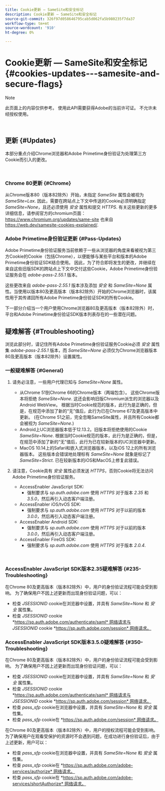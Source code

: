 ```yaml
---
title: Cookie更新 — SameSite和安全标记
description: Cookie更新 — SameSite和安全标记
source-git-commit: 326f97d058646795cab5d062fa5b980235f7da37
workflow-type: tm+mt
source-wordcount: '910'
ht-degree: 0%

---
```




# Cookie更新 — SameSite和安全标记 {#cookies-updates---samesite-and-secure-flags}

>[!NOTE]
>
>此页面上的内容仅供参考。 使用此API需要获得Adobe的当前许可证。 不允许未经授权使用。

</br>


## 更新 {#Updates}

本部分重点介绍Chrome浏览器和Adobe Primetime身份验证为处理第三方Cookie而引入的更改。

 

### Chrome 80更新 {#Chrome}

从Chrome版本80（版本82除外）开始，未指定 *SameSite* 属性会被视为 *SameSite=Lax*. 因此，需要在跨站点上下文中传送的Cookie必须明确指定 *SameSite=None*，且还必须使用 *安全* 属性和提交 *HTTPS*. 有关这些更新的更多详细信息，请参阅官方的chromium页面： <https://www.chromium.org/updates/same-site> 也来自 <https://web.dev/samesite-cookies-explained/>.


### Adobe Primetime身份验证更新 {#Pass-Updates}

Adobe Primetime身份验证服务当前依赖于一些从浏览器的角度来看被视为第三方Cookie的Cookie（包括Chrome），以便能够与某些平台和版本的Adobe Primetime身份验证SDK结合使用。 因此，为了符合即将发生的更改，并继续在来自这些旧版SDK的跨站点上下文中交付这些Cookie，Adobe Primetime身份验证服务会在 *adobe-pass-2.55.1* 版本。

这些更改来自 *adobe-pass-2.55.1* 版本涉及添加 *安全* 和 *SameSite=None* 属性。当使用以版本80及更高版本（版本82除外）开始的Chrome浏览器时，该属性用于其传递回所有Adobe Primetime身份验证SDK的所有Cookie。

下一部分介绍当一个用户使用Chrome浏览器80及更高版本（版本82除外）时，平台和Adobe Primetime身份验证SDK版本列表存在的一些潜在问题。

## 疑难解答 {#Troubleshooting}

浏览此部分时，请记住所有Adobe Primetime身份验证服务Cookie必须 *安全* 属性集 *adobe-pass-2.55.1* 版本，而 *SameSite=None* 必须仅为Chrome浏览器版本80及更高版本（版本82除外）设置属性。


### 一般疑难解答 {#General}

1. 请务必注意，一些用户代理已知与 *SameSite=None* 属性。

   - 从Chrome 51到Chrome 66的Chrome版本（两端包含）。 这些Chrome版本将拒绝 *SameSite=None*. 这还会影响旧版Chromium派生的浏览器以及Android WebView。 根据当时Cookie规范的版本，此行为是正确的，但是，在规范中添加了新的“无”值后，此行为已在Chrome 67及更高版本中更新。 (在Chrome 51之前，完全忽略SameSite属性，并且所有Cookie都会被视为 *SameSite=None*.)
   - Android上UC浏览器版本低于12.13.2。旧版本将拒绝使用的Cookie *SameSite=None*. 根据当时Cookie规范的版本，此行为是正确的，但是，在规范中添加了新的“无”值后，此行为已在较新版本的UC浏览器中更新。
   - MacOS 10.14上的Safari和嵌入式浏览器版本，以及iOS 12上的所有浏览器版本。 这些版本会错误地处理标有 *SameSite=None* 就象是标记了 *SameSite=Strict*. 已在较新版本的iOS和MacOS上修复此错误。


1. 请注意，Cookie具有 *安全* 属性必须发送 *HTTPS*，否则Cookie将无法访问Adobe Primetime身份验证服务。

   - AccessEnabler JavaScript SDK:
      - 强制要求与 *sp.auth.adobe.com* 使用 *HTTPS* 对于版本 *2.35* 和 *3.5.0*，然后再引入动态客户端注册。
   - AccessEnabler iOS/tvOS SDK:
      - 强制要求与 *sp.auth.adobe.com* 使用 *HTTPS* 对于以前的版本 *3.0.0*，然后再引入动态客户端注册。
   - AccessEnabler Android SDK:
      - 强制要求与 *sp.auth.adobe.com* 使用 *HTTPS* 对于以前的版本 *3.0.0*，然后再引入动态客户端注册。
   - AccessEnabler FireOS SDK:
      - 强制要求与 *sp.auth.adobe.com* 使用 *HTTPS* 对于版本 *2.0.4*.

</br>

### AccessEnabler JavaScript SDK版本2.35疑难解答 {#235-Troubleshooting}

在Chrome 80及更高版本（版本82除外）中，用户的身份验证流程可能会受到影响。 为了确保用户不因上述更新而出现身份验证问题，可以：

- 检查 *JSESSIONID* cookie在浏览器中设置，并具有 *SameSite=None* 和 *安全* 属性集。 
- 检查 *JSESSIONID* cookie *https://sp.auth.adobe.com/authenticate/saml* 网络请求与 *JSESSIONID* cookie *https://sp.auth.adobe.com/session* 网络请求。


### AccessEnabler JavaScript SDK版本3.5.0疑难解答 {#350-Troubleshooting}

在Chrome 80及更高版本（版本82除外）中，用户的身份验证流程可能会受到影响。 为了确保用户不因上述更新而出现身份验证问题，可以：

- 检查 *JSESSIONID* cookie在浏览器中设置，并具有 *SameSite=None* 和 *安全* 属性集。 
- 检查 *JSESSIONID* cookie *https://sp.auth.adobe.com/authenticate/saml* 网络请求与 *JSESSIONID* cookie *https://sp.auth.adobe.com/session* 网络请求。
- 检查 *pass\_sfp* cookie在浏览器中设置，并具有 *SameSite=None* 和 *安全* 属性集。
- 检查 *pass\_sfp* cookie在 *https://sp.auth.adobe.com/session* 网络请求。


在Chrome 80及更高版本（版本82除外）中，用户的授权流程可能会受到影响。 为了确保用户在观看受保护的资源时不会遇到问题，在成功进行身份验证后，由于上述更新，用户可以：

- 检查 *pass\_sfp* cookie在浏览器中设置，并具有 *SameSite=None* 和 *安全* 属性集。
- 检查 *pass\_sfp* cookie在 *https://sp.auth.adobe.com/adobe-services/authorize* 网络请求。
- 检查 *pass\_sfp* cookie在 *https://sp.auth.adobe.com/adobe-services/shortAuthorize* 网络请求。
